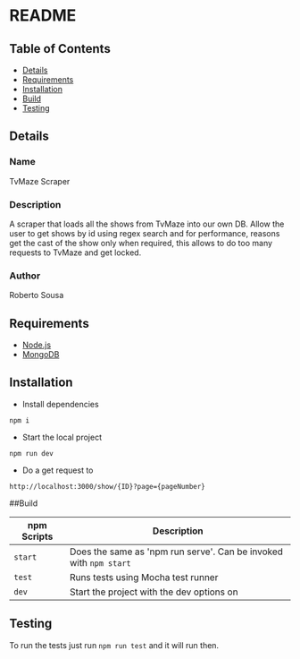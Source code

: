 # README

## Table of Contents

- [Details](#details)
- [Requirements](#requirements)
- [Installation](#installation)
- [Build](#build)
- [Testing](#testing)


## Details
### Name
TvMaze Scraper

### Description
A scraper that loads all the shows from TvMaze into our own DB.
Allow the user to get shows by id using regex search and for performance, reasons get the cast of the show only when required, this allows to do too many requests to TvMaze and get locked.

### Author
Roberto Sousa


## Requirements
- [Node.js](https://nodejs.org/en/)
- [MongoDB](https://www.mongodb.com/)


## Installation
- Install dependencies
```
npm i
```
- Start the local project
```
npm run dev
```

- Do a get request to 
```
http://localhost:3000/show/{ID}?page={pageNumber}
```

##Build

| npm Scripts               |                                   Description                                                     |
| ------------------------- | ------------------------------------------------------------------------------------------------- |
| `start`                   | Does the same as 'npm run serve'. Can be invoked with `npm start`                                 |
| `test`                    | Runs tests using Mocha test runner                                                                |
| `dev`                     | Start the project with the dev options on                                                         |


## Testing
To run the tests just run `npm run test` and it will run then.
